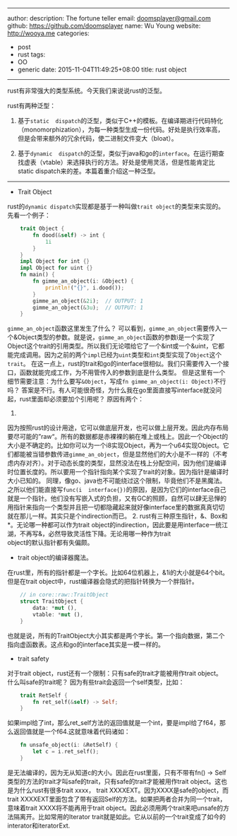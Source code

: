 
---
author:
  description: The fortune teller
  email: doomsplayer@gmail.com
  github: https://github.com/doomsplayer
  name: Wu Young
  website: http://wooya.me
categories:
- post
- rust
tags:
- OO
- generic
date: 2015-11-04T11:49:25+08:00
title: rust object
---

rust有非常强大的类型系统。今天我们来说说rust的泛型。
<!--more-->

rust有两种泛型：

1. 基于`static 
dispatch`的泛型，类似于C++的模板。在编译期进行代码特化（monomorphization），为每一种类型生成一份代码。好处是执行效率高，但是会带来额外的冗余代码，使二进制文件变大（bloat）。

2. 基于`dynamic 
dispatch`的泛型，类似于java和go的`interface`。在运行期查找虚表（vtable）来选择执行的方法。好处是使用灵活，但是性能肯定比static dispatch来的差。本篇着重介绍这一种泛型。

<hr/>

* Trait Object

 rust的`dynamic dispatch`实现都是基于一种叫做`trait object`的类型来实现的。先看一个例子：

```rust
    trait Object {
        fn dood(&self) -> int {
            1i
        }
    }
    impl Object for int {}
    impl Object for uint {}
    fn main() {
        fn gimme_an_object(i: &Object) {
            println!("{}", i.dood());
        }
        gimme_an_object(&2i);  // OUTPUT: 1
        gimme_an_object(&3u);  // OUTPUT: 1
    }
```

`gimme_an_object`函数这里发生了什么？
可以看到，`gimme_an_object`需要传入一个&Object类型的参数。就是说，`gimme_an_object`函数的参数i是一个实现了Object这个trait的引用类型。所以我们无论喂给它了一个&int或一个&uint，它都能完成调用。因为之前的两个`impl`已经为`uint`类型和`int`类型实现了`Object`这个`trait`。
在这一点上，rust的trait和go的interface很相似。我们只需要传入一个接口，函数就能完成工作，为不用管传入的参数到底是什么类型。
但是这里有一个细节需要注意：为什么要写`&Object`，写成`fn gimme_an_object(i: Object)`不行吗？
答案是不行。有人可能很奇怪，为什么我在go里面直接写interface就没问起，rust里面却必须要加个引用呢？
原因有两个：

1. 
因为按照rust的设计用途，它可以做底层开发，也可以做上层开发。因此内存布局要尽可能的”raw“。所有的数据都是赤裸裸的躺在堆上或栈上。因此一个Object的大小是不确定的。比如你可以为一个i8实现Object，再为一个u64实现Object。它们都能被当错参数传进`gimme_an_object`，但是显然他们的大小是不一样的（不考虑内存对齐）。对于动态长度的类型，显然没法在栈上分配空间，因为他们是编译时位置长度的。所以要用一个指针指向某个实现了trait的对象。因为指针是编译时大小已知的。
同理，像go、java也不可能绕过这个限制，毕竟他们不是黑魔法。之所以他们能直接写`func(i 
interface{})`的原因，是因为它们的interface自己就是一个指针。他们没有写嵌入式的负担，又有GC的照顾，自然可以肆无忌惮的用指针来指向一个类型并且把一切都隐藏起来就好像interface里的数据真真切切就在那儿一样。其实只是个indirection而已。
2. rust有三种原生指针，&、Box和*。无论哪一种都可以作为trait 
object的indirection，因此要是用interface一统江湖，不再写&，必然导致灵活性下降。无论用哪一种作为trait  
object的默认指针都有失偏颇。

* trait object的编译器魔法。

在rust里，所有的指针都是一个字长。比如64位机器上，&1i的大小就是64个bit。
但是在trait object中，rust编译器会隐式的把指针转换为一个胖指针。

```rust
    // in core::raw::TraitObject
    struct TraitObject {
        data: *mut (),
        vtable: *mut (),
    }
```

也就是说，所有的TraitObject大小其实都是两个字长。第一个指向数据，第二个指向虚函数表。这点和go的interface其实是一模一样的。

* trait safety

对于trait object，rust还有一个限制：只有safe的trait才能被用作trait object。
什么叫safe的trait呢？
因为有些trait会返回一个self类型，比如：

```rust
    trait RetSelf {
        fn ret_self(&self) -> Self;
    }
```

如果impl给了int，那么ret_self方法的返回值就是一个int，要是impl给了f64，那么返回值就是一个f64.这就意味着代码诸如：

```rust
    fn unsafe_object(i: &RetSelf) {
        let c = i.ret_self();
    }
```

是无法编译的，因为无从知道c的大小。因此在rust里面，只有不带有fn() -> 
Self类型的方法的trait才叫safe的trait，只有safe的trait才能被用作trait object。这也是为什么rust有很多trait xxxx， 
trait XXXXEXT。因为XXXX是safe的object，而trait 
XXXXEXT里面包含了带有返回Self的方法。如果把两者合并为同一个trait，意味着trait XXXX将不能再用于trait 
object。因此必须用两个trait来吧unsafe的方法隔离开。比如常用的Iterator 
trait就是如此。它从以前的一个trait变成了如今的interator和iteratorExt.

